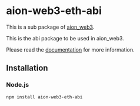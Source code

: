 # aion-web3-eth-abi

This is a sub package of [aion_web3][repo].

This is the abi package to be used in aion_web3.

Please read the [documentation](https://docs.aion.network/docs/web3) for more information.

## Installation

### Node.js

```bash
npm install aion-web3-eth-abi
```

[repo]: https://github.com/aionnetwork/aion_web3


